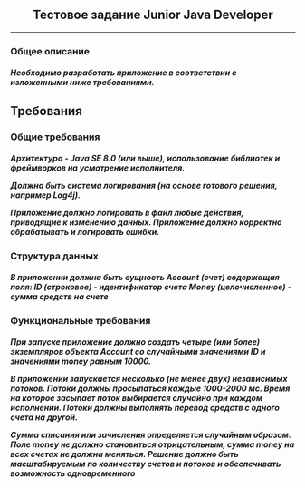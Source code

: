 
<h2 align="center">Тестовое задание Junior Java Developer</h2>
<hr>
<h3>Общее описание</h3>
<h5>Необходимо разработать приложение в соответствии с изложенными ниже требованиями.</h5>
<h2>Требования</h2>
<h3>Общие требования</h3>
<h5>Архитектура - Java SE 8.0 (или выше), использование библиотек и фреймворков на усмотрение исполнителя.
<p>Должна быть система логирования (на основе готового решения, например Log4j).</p> Приложение должно логировать в файл любые действия, приводящие к изменению данных. Приложение должно корректно обрабатывать и логировать ошибки.
</h5>
<h3>Структура данных</h3>
<h5>В приложении должна быть сущность Account (счет) содержащая поля:
ID (строковое) - идентификатор счета
Money (целочисленное) - сумма средств на счете
</h5>
<h3>Функциональные требования</h3>
<h5><p>При запуске приложение должно создать четыре (или более) экземпляров объекта Account со случайными значениями ID и значениями money равным 10000.
</p><p>В приложении запускается несколько (не менее двух) независимых потоков. Потоки должны просыпаться каждые 1000-2000 мс. Время на которое засыпает поток выбирается случайно при каждом исполнении.
Потоки должны выполнять перевод средств с одного счета на другой.</p> Сумма списания или зачисления определяется случайным образом. Поле money не должно становиться отрицательным, сумма money на всех счетах не должна меняться.
Решение должно быть масштабируемым по количеству счетов и потоков и обеспечивать возможность одновременного 
</h5>